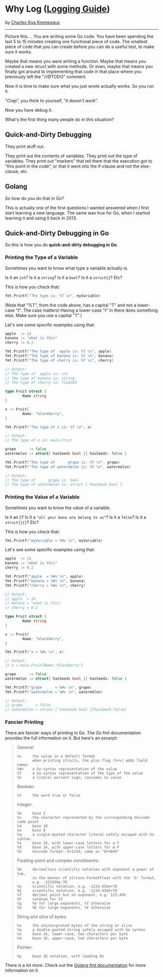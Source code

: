 # Why Log ([Logging Guide](../../README.md))

by [Charles Iliya Krempeaux](http://changelog.ca/)

---

Picture this….
You are writing some Go code.
You have been spending the last 5 to 15 minutes creating one functional piece of code.
The smallest piece of code that you can create before you can do a useful test, to make sure it works.

Maybe that means you were writing a function.
Maybe that means you created a new struct with some methods.
Or even, maybe that means you finally got around to implementing that code in that place where you previously left the "//@TODO" comment.

Now it is time to make sure what you just wrote actually works.
So you run it.

“_Crap_”, you think to yourself, “_it doesn't work_”.

Now you have debug it.

What's the first thing many people do in this situation?

## Quick-and-Dirty Debugging

They print stuff out.

They print out the contents of variables.
They print out the type of variables.
They print out "markers" that tell them that the execution got to "this point in the code", or that it went into the if-clause and not the else-clause, etc.

## Golang

So how do you do that in Go?

This is actually one of the first questions I wanted answered when I first start learning a new language.
The same was true for Go, when I started learning it and using it back in 2013.

## Quick-and-Dirty Debugging in Go

So this is how you do **quick-and-dirty debugging in Go**.

### Printing the Type of a Variable

Sometimes you want to know what type a variable actually is.

Is it an `int`?
Is it a `string`?
Is it a `bool`?
Is it a `struct{}`?
Etc?

This is how you check that:

```go
fmt.Printf("The type is: %T \n", myVariable)
```

(Note that "%T", from the code above, has a capital "T" and not a lower-case "t".
The case matters!
Having a lower-case "t" in there does something else.
Make sure you use a capital "T".)

Let's see some specific examples using that:

```go
apple  := 14
banana := "what is this"
cherry := 0.2

fmt.Printf("The type of  apple is: %T \n", apple)
fmt.Printf("The type of banana is: %T \n", banana)
fmt.Printf("The type of cherry is: %T \n", cherry)

// Output:
// The type of  apple is: int
// The type of banana is: string
// The type of cherry is: float64
```

```go
type Fruit struct {
        Name string
}

x := Fruit{
        Name: "blackberry",
}

fmt.Printf("The type of x is: %T \n", x)

// Output:
// The type of x is: main.Fruit
```

```go
grape      := false
watermelon := struct{ hasSeeds bool }{ hasSeeds: false }

fmt.Printf("The type of      grape is: %T \n", grape)
fmt.Printf("The type of watermelon is: %T \n", watermelon)

// Output:
// The type of      grape is: bool
// The type of watermelon is: struct { hasSeeds bool }
```

### Printing the Value of a Variable

Sometimes you want to know the value of a variable.

Is it an `5`?
Is it a `"all your base are belong to us"`?
Is it a `false`?
Is it a `struct{}{}`?
Etc?

This is how you check that:

```go
fmt.Printf("myVariable = %#v \n", myVariable)
```

Let's see some specific examples using that:


```go
apple  := 14
banana := "what is this"
cherry := 0.2

fmt.Printf("apple  = %#v \n", apple)
fmt.Printf("banana = %#v \n", banana)
fmt.Printf("cherry = %#v \n", cherry)

// Output:
// apple  = 14 
// banana = "what is this" 
// cherry = 0.2 
```

```go
type Fruit struct {
        Name string
}

x := Fruit{
        Name: "blackberry",
}

fmt.Printf("x = %#v \n", x)

// Output:
// x = main.Fruit{Name:"blackberry"}
```

```go
grape      := false
watermelon := struct{ hasSeeds bool }{ hasSeeds: false }

fmt.Printf("grape      = %#v \n", grape)
fmt.Printf("watermelon = %#v \n", watermelon)

// Output:
// grape      = false 
// watermelon = struct { hasSeeds bool }{hasSeeds:false}
```

### Fancier Printing

There are fancier ways of printing in Go.
The Go fmt documentation provides the full information on it.
But here's an excerpt:

> General:
> 
> ```
> %v     the value in a default format
>        when printing structs, the plus flag (%+v) adds field names
> %#v    a Go-syntax representation of the value
> %T     a Go-syntax representation of the type of the value
> %%     a literal percent sign; consumes no value
> ```
> 
> Boolean:
> 
> ```
> %t     the word true or false
> ```
> 
> Integer:
> 
> ```
> %b     base 2
> %c     the character represented by the corresponding Unicode code point
> %d     base 10
> %o     base 8
> %q     a single-quoted character literal safely escaped with Go syntax.
> %x     base 16, with lower-case letters for a-f
> %X     base 16, with upper-case letters for A-F
> %U     Unicode format: U+1234; same as "U+%04X"
> ```
> 
> Floating-point and complex constituents:
> 
> ```
> %b     decimalless scientific notation with exponent a power of two,
>        in the manner of strconv.FormatFloat with the 'b' format,
>        e.g. -123456p-78
> %e     scientific notation, e.g. -1234.456e+78
> %E     scientific notation, e.g. -1234.456E+78
> %f     decimal point but no exponent, e.g. 123.456
> %F     synonym for %f
> %g     %e for large exponents, %f otherwise
> %G     %E for large exponents, %F otherwise
> ```
> 
> String and slice of bytes:
> 
> ```
> %s     the uninterpreted bytes of the string or slice
> %q     a double-quoted string safely escaped with Go syntax
> %x     base 16, lower-case, two characters per byte
> %X     base 16, upper-case, two characters per byte
> ```
> 
> Pointer:
> 
> ```
> %p     base 16 notation, with leading 0x
> ```

There is a lot more.
Check out the [Golang fmt documentation](http://golang.org/pkg/fmt/) for more information on it.

